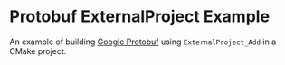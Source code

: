 # Protobuf ExternalProject Example
An example of building [Google Protobuf](https://github.com/google/protobuf) using `ExternalProject_Add` in a CMake project.